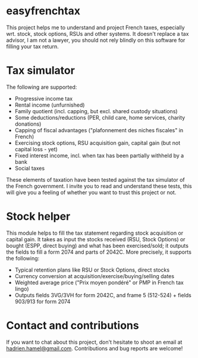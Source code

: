 # easyfrenchtax
This project helps me to understand and project French taxes, especially wrt. stock, stock options, RSUs and other systems. It doesn't replace a tax advisor, I am not a lawyer, you should not rely blindly on this software for filling your tax return.

# Tax simulator
The following are supported:
- Progressive income tax
- Rental income (unfurnished)
- Family quotient (incl. capping, but excl. shared custody situations)
- Some deductions/reductions (PER, child care, home services, charity donations)
- Capping of fiscal advantages ("plafonnement des niches fiscales" in French)
- Exercising stock options, RSU acquisition gain, capital gain (but not capital loss - yet)
- Fixed interest income, incl. when tax has been partially withheld by a bank
- Social taxes

These elements of taxation have been tested against the tax simulator of the French government. I invite you to read and understand these tests, this will give you a feeling of whether you want to trust this project or not.

# Stock helper

This module helps to fill the tax statement regarding stock acquisition or capital gain. It takes as input the stocks received (RSU, Stock Options) or bought (ESPP, direct buying) and what has been exercised/sold; it outputs the fields to fill a form 2074 and parts of 2042C. More precisely, it supports the following:
- Typical retention plans like RSU or Stock Options, direct stocks
- Currency conversion at acquisition/exercise/buying/selling dates
- Weighted average price ("Prix moyen pondéré" or PMP in French tax lingo)
- Outputs fields 3VG/3VH for form 2042C, and frame 5 (512-524) + fields 903/913 for form 2074

# Contact and contributions
If you want to chat about this project, don't hesitate to shoot an email at hadrien.hamel@gmail.com. Contributions and bug reports are welcome!